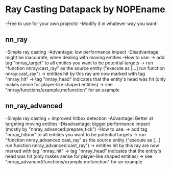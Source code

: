 # Ray Casting Datapack by NOPEname

-Free to use for your own projects!
-Modify it in whatever way you want!



## nn_ray

-Simple ray casting
-Advantage: low performance impact
-Disadvantage: might be inaccurate, when dealing with moving entities
-How to use:
  -> add tag "nnray_target" to all entities you want to be potential targets
  -> run "function nnray:cast_ray" as the source entity
    ("execute as [...] run function nnray:cast_ray")
  -> entities hit by this ray are now marked with tag "nnray_hit"
  -> tag "nnray_head" indicates that the entity's head was hit
    (only makes sense for player-like shaped entities)
  -> see "nnray/functions/example.mcfunction" for an example



## nn_ray_advanced

-Simple ray casting + improved hitbox detection
-Advantage: Better at targeting moving entities
-Disadvantage: bigger performance impact
  (mostly by "nnray_advanced:prepare_tick")
-How to use:
  -> add tag "nnray_hitbox" to all entities you want to be potential targets
  -> run "function nnray_advanced:cast_ray" as the source entity
    ("execute as [...] run function nnray_advanced:cast_ray")
  -> entities hit by this ray are now marked with tag "nnray_hit"
  -> tag "nnray_head" indicates that the entity's head was hit
    (only makes sense for player-like shaped entities)
  -> see "nnray_advanced/functions/example.mcfunction" for an example
